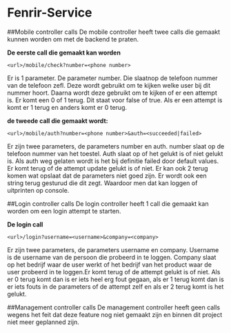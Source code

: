 # Fenrir-Service

##Mobile controller calls
De mobile controller heeft twee calls die gemaakt kunnen worden om met de backend te praten.

**De eerste call die gemaakt kan worden**
```
<url>/mobile/check?number=<phone number>
```
Er is 1 parameter. De parameter number. Die slaatnop de telefoon nummer van de telefoon zefl. Deze wordt gebruikt om te kijken welke user bij dit nummer hoort. Daarna wordt deze gebruikt om te kijken of er een attempt is. Er komt een 0 of 1 terug. Dit staat voor false of true. Als er een attempt is komt er 1 terug en anders komt er 0 terug.

**de tweede call die gemaakt wordt:**
```
<url>/mobile/auth?number=<phone number>&auth=<succeeded|failed>
```
Er zijn twee parameters, de parameters number en auth. number slaat op de telefoon nummer van het toestel. Auth slaat op of het gelukt is of niet gelukt is. Als auth weg gelaten wordt is het bij definitie failed door default values. Er komt terug of de attempt update gelukt is of niet. Er kan ook 2 terug komen wat opslaat dat de parameters niet goed zijn. Er wordt ook een string terug gesturud die dit zegt. Waardoor men dat kan loggen of uitprinten op console.

##Login controller calls
De login controller heeft 1 call die gemaakt kan worden om een login attempt te starten.

**De login call**
```
<url>/login?username=<username>&company=<company>
```
Er zijn twee parameters, de parameters username en company. Username is de username van de persoon die probeerd in te loggen. Company slaat op het bedrijf waar de user werkt of het bedrijf van het product waar de user probeerd in te loggen.Er komt terug of de attempt gelukt is of niet. Als er 0 terug komt dan is er iets heel erg fout gegaan, als er 1 terug komt dan is er iets fouts in de parameters of de attempt zelf en als er 2 terug komt is het gelukt.

##Management controller calls
De management controller heeft geen calls wegens het feit dat deze feature nog niet gemaakt zijn en binnen dit project niet meer geplanned zijn.
